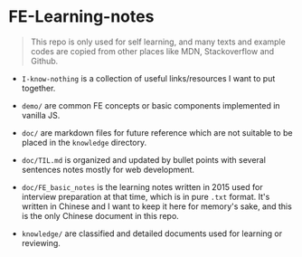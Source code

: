 # FE-Learning-notes

> This repo is only used for self learning, and many texts and example codes are copied from other places like MDN, Stackoverflow and Github.

- `I-know-nothing` is a collection of useful links/resources I want to put together.

- `demo/` are common FE concepts or basic components implemented in vanilla JS.

- `doc/` are markdown files for future reference which are not suitable to be placed in the `knowledge` directory.

- `doc/TIL.md` is organized and updated by bullet points with several sentences notes mostly for web development.

- `doc/FE_basic_notes` is the learning notes written in 2015 used for interview preparation at that time, which is in pure `.txt` format. It's written in Chinese and I want to keep it here for memory's sake, and this is the only Chinese document in this repo.

- `knowledge/` are classified and detailed documents used for learning or reviewing.
